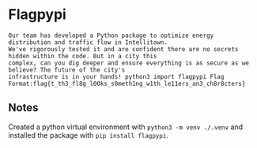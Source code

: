 # Flagpypi

```text
Our team has developed a Python package to optimize energy distribution and traffic flow in Intellitown.
We've rigorously tested it and are confident there are no secrets hidden within the code. But in a city this
complex, can you dig deeper and ensure everything is as secure as we believe? The future of the city's
infrastructure is in your hands! python3 import flagpypi Flag
Format:flag{t_th3_fl8g_l00ks_s0meth1ng_w1th_le11ers_an3_ch8r8cters}
```

## Notes

Created a python virtual environment with `python3 -m venv ./.venv` and installed the package with `pip install flagpypi`.
